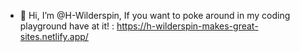 - 👋 Hi, I’m @H-Wilderspin, If you want to poke around in my coding playground have at it! : https://h-wilderspin-makes-great-sites.netlify.app/

